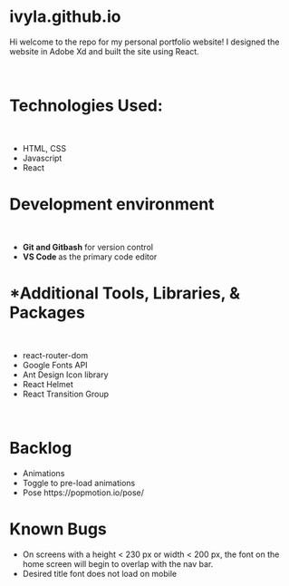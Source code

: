 # ivyla.github.io
Hi welcome to the repo for my personal portfolio website! I designed the website in Adobe Xd and built the site using React. 

<br/>
<h1> Technologies Used: </h1>
<br/>
<ul>
  <li> HTML, CSS </li>
  <li> Javascript </li>
  <li> React </h1> 
  </ul>


<h1> Development environment </h1>
<br/>
<ul>
  <li>
    <b> Git and Gitbash</b> for version control
  </li>
  <li>
    <b> VS Code </b> as the primary code editor
  </li> 
  </ul>

<h1> *Additional Tools, Libraries, & Packages </h1>
<br/>
<ul>
  <li>
    react-router-dom
  </li>

  <li>
   Google Fonts API
  </li>
  
  <li> Ant Design Icon library  </li>
  
  <li> React Helmet </li>
  
  <li> React Transition Group </h1>
  </ul>
  
  
<br/>
<h1> Backlog </h1>
<ul>
  <li> Animations </li>
  <li> Toggle to pre-load animations </h1>
  <li> Pose https://popmotion.io/pose/ </li>
  </ul>
  
  <h1> Known Bugs </h1>
  <ul>
    <li> On screens with a height < 230 px or width < 200 px, the font on the home screen will begin to overlap with the nav bar.</li> 
    <li> Desired title font does not load on mobile </li>
  </ul>
